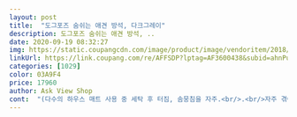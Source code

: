 ```yaml
---
layout: post 
title:  "도그포즈 숨쉬는 애견 방석, 다크그레이" 
description: 도그포즈 숨쉬는 애견 방석, ..
date: 2020-09-19 08:32:27 
img: https://static.coupangcdn.com/image/product/image/vendoritem/2018/10/11/3389054848/660f6473-eb3c-40d9-8660-5e761e1c34ab.jpg 
linkUrl: https://link.coupang.com/re/AFFSDP?lptag=AF3600438&subid=ahnPublicAsk&pageKey=46225206&itemId=164420717&vendorItemId=3389054848&traceid=V0-113-f3b16af4a087c05d 
categories: [1029] 
color: 03A9F4 
price: 17960 
author: Ask View Shop 
cont:  "(다수의 하우스 매트 사용 중 세탁 후 터짐, 솜뭉침을 자주.<br/>.<br/>자주 겪어 가장 만족했던 부분이에요.<br/>)<br/>+추가글(2020.<br/>03.<br/>25)<br/>가격도 괜찮구요.<br/> 다음에 또 구입할 의향 있어요^^<br/>그런데 누빔한 부분 때문에 중간이 볼록 올라오다보니<br/>그럴것 같지 않아요.<br/><br/>높이는 사람방석보다 좀 더 두툼한 정도예요.<br/><br/>누빔처리되어 있어서 세탁해도 솜이 뭉치거나<br/>다크그레이 색상을 선택했어요.<br/><br/>도움이돼요 꾹 눌러주세요^^<br/>딱 고정되어 있네요.<br/><br/>말티즈 키우고 있어요.<br/><br/>바닥쪽은 미끄럼방지 되어있어서 자리에서 밀리지않고<br/>사이즈 넉넉해요.<br/><br/>색상도 모던하고 레이스 없어도 깔끔해요.<br/><br/>세탁기에 커버없이 바로 돌려도 솜뭉침없이 말리고 사용할 수 있었어요!<br/>솜 빵빵하고요.<br/> 제품 군더더기없이 품질 괜찮습니다.<br/><br/>아무래도 데일리 매트다 보니 잦은 사용으로 약간의 솜 가라앉음은 있었으나 10kg아이가 매일 사용한 것 치고는 솜 지속력도 좋았어요!<br/>아이가  자리잡는데 좀 시간이 걸려요.<br/><br/>애기 때 쓰던 방석이 많이 작아져 잘때 얼굴이 나와 안쓰러워 구매하였는데 가격대비 만족 합니다!! 에어메쉬소재에 기능성 솜 소재라 많이 무거운 편은 아니고 그냥 무게감 있다 느낄 정도입니다! 저희 강아지는 6kg인데 올라가면 솜이 가라앉지않고 폭신폭신합니다 포장 뜯자마자 냄새도 안나서 그냥 살균 소독수 뿌린 뒤 사용하고 있어요.<br/> 저희 강아지가 라벨킬러라서 보자마자 라벨 뜯는중이에요... <br/>.<br/>^^;; 더 사용해 봐야 솜의 지속력이나 가라앉음 정도를 설명할 수 있을 것 같네요.<br/> 강아지 방석 첫 구매로 신중히 고르실 분들 많을텐데 도움 되시라고 올립니다<br/>어찌됐든 그래도 좋은지 방석 밖으로 잘 안벗어나고<br/>역시 배송빠르구요<br/>올릴때만해도 6kg이었는데.<br/>.<br/> 이제는 10kg 되는 중형견이 되었어요.<br/><br/>우선 저렴하고 ! 배송완전 빨라요 ! 두께는 사진에 보이는 정도의 두께인데 너무 두껍지도 않고 고품질 솜이라서 그런지 적당한 쿠션감이 더더 좋은것 같아요^^ 숨쉬는 방석 이름에 걸 맞게 옆이 매쉬라서 365일 쾌적하게 아이들이 사용할 수 있고 빨래후에도 엄청 잘 마른다는 .<br/>.<br/>!!!^^ 그레이 컬러 구매하려다가품절이라 핑크 구매했는데 잘 산거같아요 ^^ 러블리하니 너무 좋아요 !! ^^ 바닥 전체에 미끄럼 방지 처리가 잘되어있어서 밀리지도 않고 완전 좋습니다 ^^ ! 우리 로야도 마음에 드는지 방석보자마자 쓕 ! 올라가내요 ^^ 도그포즈 완전 칭찬해욧 !!! >.<br/><<br/>움푹 들어간부분을 파고들어 앉는걸 좋아하는 습성 때문에요.<br/><br/>자기 집에 안자고 쇼파 쿠션에만 앉으려고 해서 구입했습니다.<br/><br/>작년까지 사용하고 버렸는데 그 전까지 가장 좋아하는 매트였구요.<br/><br/>제 리뷰가 도움이 되신다면,<br/>좋은제품 잘 선택하여 아이들에게 좋은 환경 만들어 주시기 바랍니다^^<br/>포장은 그냥 비닐포장+쿠팡비닐포장으로 되어왔어요!<br/>핑크색 사고 싶었는데 토하거나 간식 부스러기 때문에<br/>하루종일 낮잠을 잤습니다.<br/><br/>현재는 저희 강쥐가 이갈이 때 사용한거라 다 물어뜯어 버리기는 하였으나 버리기 전까지도 아쉬움이 남는 매트였고 재구매 의사 높습니다!<br/>" 
---
```

